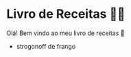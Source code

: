 # Livro de Receitas :man_cook:

Olá! Bem vindo ao meu livro de receitas :wave:

- strogonoff de frango
